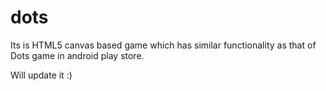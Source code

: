 # dots
Its is HTML5 canvas based game which has similar functionality as that of Dots game in android play store.

Will update it :)
